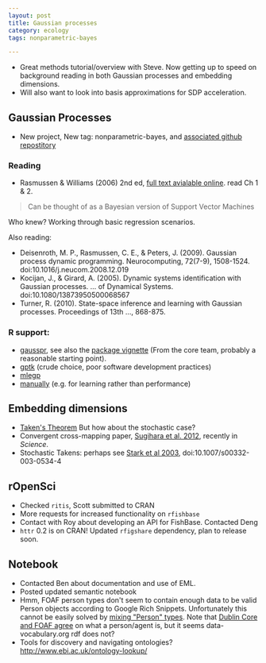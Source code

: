```yaml
---
layout: post
title: Gaussian processes
category: ecology
tags: nonparametric-bayes

---
```


* Great methods tutorial/overview with Steve.  Now getting up to speed on background reading in both Gaussian processes and embedding dimensions.  
* Will also want to look into basis approximations for SDP acceleration.  

## Gaussian Processes

* New project, New tag: nonparametric-bayes, and [associated github repostitory](https://github.com/cboettig/nonparametric-bayes)

### Reading

* Rasmussen & Williams (2006) 2nd ed, [full text avialable online](http://www.GaussianProcess.org/gpml). read Ch 1 & 2.

> Can be thought of as a Bayesian version of Support Vector Machines

Who knew?  Working through basic regression scenarios.  

Also reading:

* Deisenroth, M. P., Rasmussen, C. E., & Peters, J. (2009). Gaussian process dynamic programming. Neurocomputing, 72(7-9), 1508-1524. doi:10.1016/j.neucom.2008.12.019
* Kocijan, J., & Girard, A. (2005). Dynamic systems identification with Gaussian processes. … of Dynamical Systems. doi:10.1080/13873950500068567
* Turner, R. (2010). State-space inference and learning with Gaussian processes. Proceedings of 13th …, 868-875. 



### R support:

* [gausspr](http://rss.acs.unt.edu/Rdoc/library/kernlab/html/gausspr.html), see also the [package vignette](http://cran.at.r-project.org/web/packages/kernlab/vignettes/kernlab.pdf) (From the core team, probably a reasonable starting point).
* [gptk](http://cran.r-project.org/web/packages/gptk/) (crude choice, poor software development practices)
* [mlegp](http://cran.r-project.org/web/packages/mlegp/vignettes/mlegp.pdf)
* [manually](http://www.r-bloggers.com/gaussian-process-regression-with-r/) (e.g. for learning rather than performance)

## Embedding dimensions

* [Taken's Theorem](http://en.wikipedia.org/wiki/Takens'_theorem) But how about the stochastic case?
* Convergent cross-mapping paper, [Sugihara et al. 2012](http://dx.doi.org/10.1126/science.1227079), recently in *Science*.  
* Stochastic Takens: perhaps see [Stark et al 2003](http://www.ucl.ac.uk/cnda/about/papers/Random_Embed.pdf), doi:10.1007/s00332-003-0534-4 

## rOpenSci

* Checked `ritis`, Scott submitted to CRAN
* More requests for increased functionality on `rfishbase`
* Contact with Roy about developing an API for FishBase.  Contacted Deng
* `httr` 0.2 is on CRAN! Updated `rfigshare` dependency, plan to release soon.  


## Notebook 

* Contacted Ben about documentation and use of EML.  
* Posted updated semantic notebook 
* Hmm, FOAF person types don't seem to contain enough data to be valid Person objects according to Google Rich Snippets.  Unfortunately this cannot be easily solved by [mixing "Person" types](http://answers.semanticweb.com/questions/19200).  Note that [Dublin Core and FOAF agree](http://answers.semanticweb.com/questions/3667/can-dctermsrightsholder-be-used-with-foafperson) on what a person/agent is, but it seems data-vocabulary.org rdf does not? 
* Tools for discovery and navigating ontologies? http://www.ebi.ac.uk/ontology-lookup/

